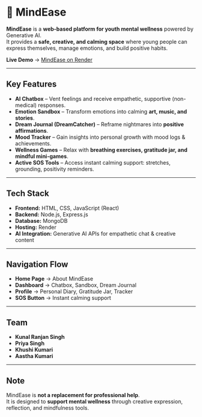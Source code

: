 # 🌿 MindEase  

**MindEase** is a **web-based platform for youth mental wellness** powered by Generative AI.  
It provides a **safe, creative, and calming space** where young people can express themselves, manage emotions, and build positive habits.  

 **Live Demo** → [MindEase on Render](https://minddease-80bs.onrender.com)  

---

## Key Features  

- **AI Chatbox** – Vent feelings and receive empathetic, supportive (non-medical) responses.  
-  **Emotion Sandbox** – Transform emotions into calming **art, music, and stories**.  
-  **Dream Journal (DreamCatcher)** – Reframe nightmares into **positive affirmations**.  
-  **Mood Tracker** – Gain insights into personal growth with mood logs & achievements.  
-  **Wellness Games** – Relax with **breathing exercises, gratitude jar, and mindful mini-games**.  
-  **Active SOS Tools** – Access instant calming support: stretches, grounding, positivity reminders.  

---

## Tech Stack  

- **Frontend:** HTML, CSS, JavaScript (React)  
- **Backend:** Node.js, Express.js  
- **Database:** MongoDB  
- **Hosting:** Render  
- **AI Integration:** Generative AI APIs for empathetic chat & creative content  

---

## Navigation Flow  

- **Home Page** → About MindEase  
- **Dashboard** → Chatbox, Sandbox, Dream Journal  
- **Profile** → Personal Diary, Gratitude Jar, Tracker  
- **SOS Button** → Instant calming support  

---

## Team  

- **Kunal Ranjan Singh**  
- **Priya Singh**  
- **Khushi Kumari**  
- **Aastha Kumari**  

---

## Note  

MindEase is **not a replacement for professional help**.  
It is designed to **support mental wellness** through creative expression, reflection, and mindfulness tools.  
